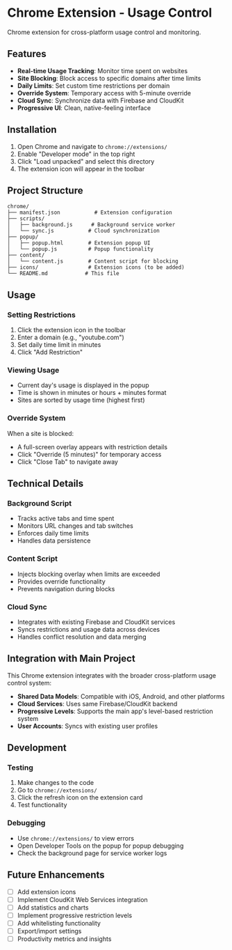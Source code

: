 # Chrome Extension - Usage Control

Chrome extension for cross-platform usage control and monitoring.

## Features

- **Real-time Usage Tracking**: Monitor time spent on websites
- **Site Blocking**: Block access to specific domains after time limits
- **Daily Limits**: Set custom time restrictions per domain
- **Override System**: Temporary access with 5-minute override
- **Cloud Sync**: Synchronize data with Firebase and CloudKit
- **Progressive UI**: Clean, native-feeling interface

## Installation

1. Open Chrome and navigate to `chrome://extensions/`
2. Enable "Developer mode" in the top right
3. Click "Load unpacked" and select this directory
4. The extension icon will appear in the toolbar

## Project Structure

```
chrome/
├── manifest.json           # Extension configuration
├── scripts/
│   ├── background.js      # Background service worker
│   └── sync.js           # Cloud synchronization
├── popup/
│   ├── popup.html        # Extension popup UI
│   └── popup.js          # Popup functionality
├── content/
│   └── content.js        # Content script for blocking
├── icons/                # Extension icons (to be added)
└── README.md            # This file
```

## Usage

### Setting Restrictions

1. Click the extension icon in the toolbar
2. Enter a domain (e.g., "youtube.com")
3. Set daily time limit in minutes
4. Click "Add Restriction"

### Viewing Usage

- Current day's usage is displayed in the popup
- Time is shown in minutes or hours + minutes format
- Sites are sorted by usage time (highest first)

### Override System

When a site is blocked:
- A full-screen overlay appears with restriction details
- Click "Override (5 minutes)" for temporary access
- Click "Close Tab" to navigate away

## Technical Details

### Background Script
- Tracks active tabs and time spent
- Monitors URL changes and tab switches
- Enforces daily time limits
- Handles data persistence

### Content Script
- Injects blocking overlay when limits are exceeded
- Provides override functionality
- Prevents navigation during blocks

### Cloud Sync
- Integrates with existing Firebase and CloudKit services
- Syncs restrictions and usage data across devices
- Handles conflict resolution and data merging

## Integration with Main Project

This Chrome extension integrates with the broader cross-platform usage control system:

- **Shared Data Models**: Compatible with iOS, Android, and other platforms
- **Cloud Services**: Uses same Firebase/CloudKit backend
- **Progressive Levels**: Supports the main app's level-based restriction system
- **User Accounts**: Syncs with existing user profiles

## Development

### Testing
1. Make changes to the code
2. Go to `chrome://extensions/`
3. Click the refresh icon on the extension card
4. Test functionality

### Debugging
- Use `chrome://extensions/` to view errors
- Open Developer Tools on the popup for popup debugging
- Check the background page for service worker logs

## Future Enhancements

- [ ] Add extension icons
- [ ] Implement CloudKit Web Services integration
- [ ] Add statistics and charts
- [ ] Implement progressive restriction levels
- [ ] Add whitelisting functionality
- [ ] Export/import settings
- [ ] Productivity metrics and insights